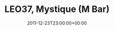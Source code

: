 ---
templateKey: event
guid: 08969213-6eab-11ea-99c5-002590d1d1b0
date: 2011-12-23T23:00:00+00:00
eventTime: '11pm'
title: LEO37, Mystique (M Bar)
artist: LEO37
city: Taipei
venue: Mystique (M Bar)
group: LEO37
---